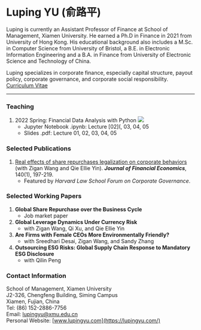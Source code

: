 # Luping YU (俞路平)

Luping is currently an Assistant Professor of Finance at School of Management, Xiamen University. He earned a Ph.D in Finance in 2021 from University of Hong Kong. His educational background also includes a M.Sc. in Computer Science from University of Bristol, a B.E. in Electronic Information Engineering and a B.A. in Finance from University of Electronic Science and Technology of China.

Luping specializes in corporate finance, especially capital structure, payout policy, corporate governance, and corporate social responsibility.
[Curriculum Vitae](https://lazydingding.github.io/cv.pdf)

***
### Teaching
1. 2022 Spring: Financial Data Analysis with Python <img src="https://img.icons8.com/color/20/000000/python--v1.png">
   * Jupyter Notebook .ipynb: Lecture [02](, 03, 04, 05
   * Slides .pdf: Lecture 01, 02, 03, 04, 05


### 


### Selected Publications
1. [Real effects of share repurchases legalization on corporate behaviors](https://www.sciencedirect.com/science/article/abs/pii/S0304405X2030283X) (with Zigan Wang and Qie Ellie Yin). ***Journal of Financial Economics***, 140(1), 197-219.
    * Featured by *Harvard Law School Forum on Corporate Governance*.


### Selected Working Papers
1. **Global Share Repurchase over the Business Cycle**
    * Job market paper
2. **Global Leverage Dynamics Under Currency Risk**
    * with Zigan Wang, Qi Xu, and Qie Ellie Yin
3. **Are Firms with Female CEOs More Environmentally Friendly?**
    * with Sreedhari Desai, Zigan Wang, and Sandy Zhang
4. **Outsourcing ESG Risks: Global Supply Chain Response to Mandatory ESG Disclosure**
    * with Qilin Peng


### Contact Information
School of Management, Xiamen University  
J2-326, Chengfeng Building, Siming Campus  
Xiamen, Fujian, China  
Tel: (86) 152-2886-7756  
Email: [lupingyu@xmu.edu.cn](mailto:lupingyu@xmu.edu.cn)  
Personal Website: [www.lupingyu.com](https://lupingyu.com/)
